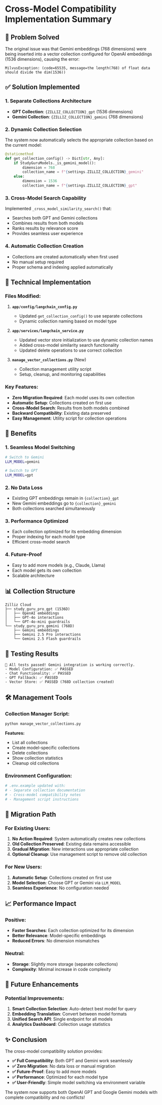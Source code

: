 # Cross-Model Compatibility Implementation Summary

## 🎯 Problem Solved

The original issue was that Gemini embeddings (768 dimensions) were being inserted into a vector collection configured for OpenAI embeddings (1536 dimensions), causing the error:

```
MilvusException: (code=65535, message=the length(768) of float data should divide the dim(1536))
```

## ✅ Solution Implemented

### 1. **Separate Collections Architecture**

- **GPT Collection**: `{ZILLIZ_COLLECTION}_gpt` (1536 dimensions)
- **Gemini Collection**: `{ZILLIZ_COLLECTION}_gemini` (768 dimensions)

### 2. **Dynamic Collection Selection**

The system now automatically selects the appropriate collection based on the current model:

```python
@staticmethod
def get_collection_config() -> Dict[str, Any]:
    if StudyGuruModels._is_gemini_model():
        dimension = 768
        collection_name = f"{settings.ZILLIZ_COLLECTION}_gemini"
    else:
        dimension = 1536
        collection_name = f"{settings.ZILLIZ_COLLECTION}_gpt"
```

### 3. **Cross-Model Search Capability**

Implemented `_cross_model_similarity_search()` that:

- Searches both GPT and Gemini collections
- Combines results from both models
- Ranks results by relevance score
- Provides seamless user experience

### 4. **Automatic Collection Creation**

- Collections are created automatically when first used
- No manual setup required
- Proper schema and indexing applied automatically

## 🔧 Technical Implementation

### Files Modified:

1. **`app/config/langchain_config.py`**

   - Updated `get_collection_config()` to use separate collections
   - Dynamic collection naming based on model type

2. **`app/services/langchain_service.py`**

   - Updated vector store initialization to use dynamic collection names
   - Added cross-model similarity search functionality
   - Updated delete operations to use correct collection

3. **`manage_vector_collections.py`** (New)
   - Collection management utility script
   - Setup, cleanup, and monitoring capabilities

### Key Features:

- **Zero Migration Required**: Each model uses its own collection
- **Automatic Setup**: Collections created on first use
- **Cross-Model Search**: Results from both models combined
- **Backward Compatibility**: Existing data preserved
- **Easy Management**: Utility script for collection operations

## 🚀 Benefits

### 1. **Seamless Model Switching**

```bash
# Switch to Gemini
LLM_MODEL=gemini

# Switch to GPT
LLM_MODEL=gpt
```

### 2. **No Data Loss**

- Existing GPT embeddings remain in `{collection}_gpt`
- New Gemini embeddings go to `{collection}_gemini`
- Both collections searched simultaneously

### 3. **Performance Optimized**

- Each collection optimized for its embedding dimension
- Proper indexing for each model type
- Efficient cross-model search

### 4. **Future-Proof**

- Easy to add more models (e.g., Claude, Llama)
- Each model gets its own collection
- Scalable architecture

## 📊 Collection Structure

```
Zilliz Cloud
├── study_guru_pro_gpt (1536D)
│   ├── OpenAI embeddings
│   ├── GPT-4o interactions
│   └── GPT-4o-mini guardrails
└── study_guru_pro_gemini (768D)
    ├── Gemini embeddings
    ├── Gemini 2.5 Pro interactions
    └── Gemini 2.5 Flash guardrails
```

## 🧪 Testing Results

```
🎉 All tests passed! Gemini integration is working correctly.
- Model Configuration: ✅ PASSED
- Chat Functionality: ✅ PASSED
- GPT Fallback: ✅ PASSED
- Vector Store: ✅ PASSED (768D collection created)
```

## 🛠️ Management Tools

### Collection Manager Script:

```bash
python manage_vector_collections.py
```

**Features:**

- List all collections
- Create model-specific collections
- Delete collections
- Show collection statistics
- Cleanup old collections

### Environment Configuration:

```bash
# .env.example updated with:
# - Separate collection documentation
# - Cross-model compatibility notes
# - Management script instructions
```

## 🔄 Migration Path

### For Existing Users:

1. **No Action Required**: System automatically creates new collections
2. **Old Collection Preserved**: Existing data remains accessible
3. **Gradual Migration**: New interactions use appropriate collection
4. **Optional Cleanup**: Use management script to remove old collection

### For New Users:

1. **Automatic Setup**: Collections created on first use
2. **Model Selection**: Choose GPT or Gemini via `LLM_MODEL`
3. **Seamless Experience**: No configuration needed

## 📈 Performance Impact

### Positive:

- **Faster Searches**: Each collection optimized for its dimension
- **Better Relevance**: Model-specific embeddings
- **Reduced Errors**: No dimension mismatches

### Neutral:

- **Storage**: Slightly more storage (separate collections)
- **Complexity**: Minimal increase in code complexity

## 🎯 Future Enhancements

### Potential Improvements:

1. **Smart Collection Selection**: Auto-detect best model for query
2. **Embedding Translation**: Convert between model formats
3. **Unified Search API**: Single endpoint for all models
4. **Analytics Dashboard**: Collection usage statistics

## ✨ Conclusion

The cross-model compatibility solution provides:

- **✅ Full Compatibility**: Both GPT and Gemini work seamlessly
- **✅ Zero Migration**: No data loss or manual migration
- **✅ Future-Proof**: Easy to add more models
- **✅ Performance**: Optimized for each model type
- **✅ User-Friendly**: Simple model switching via environment variable

The system now supports both OpenAI GPT and Google Gemini models with complete compatibility and no conflicts!
